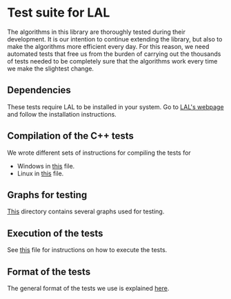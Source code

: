 # Test suite for LAL

The algorithms in this library are thoroughly tested during their development. It is our intention to continue extending the library, but also to make the algorithms more efficient every day. For this reason, we need automated tests that free us from the burden of carrying out the thousands of tests needed to be completely sure that the algorithms work every time we make the slightest change.

## Dependencies

These tests require LAL to be installed in your system. Go to [LAL's webpage](https://github.com/LAL-project/linear-arrangement-library/tree/24.10) and follow the installation instructions.

## Compilation of the C++ tests

We wrote different sets of instructions for compiling the tests for

- Windows in [this](https://github.com/LAL-project/tests/tree/24.10/instructions/compilation-tests-windows.md) file.
- Linux in [this](https://github.com/LAL-project/tests/tree/24.10/instructions/compilation-tests-linux.md) file.

## Graphs for testing

[This](https://github.com/LAL-project/tests/tree/24.10/graphs) directory contains several graphs used for testing.

## Execution of the tests

See [this](https://github.com/LAL-project/tests/tree/24.10/instructions/tests-execution-instructions.md) file for instructions on how to execute the tests.

## Format of the tests

The general format of the tests we use is explained [here](https://github.com/LAL-project/tests/tree/24.10/instructions/tests-format.md).
